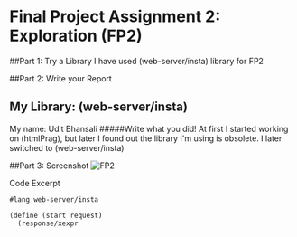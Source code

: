 # Final Project Assignment 2: Exploration (FP2)

##Part 1: Try a Library
I have used (web-server/insta) library for FP2

##Part 2: Write your Report
## My Library: (web-server/insta)
My name: Udit Bhansali
#####Write what you did!
At first I started working on (htmlPrag), but later I found out the library I'm using is obsolete. I later switched to (web-server/insta)

##Part 3: Screenshot
![FP2](http://i.imgur.com/TcWAYBC.png?1)

Code Excerpt
```
#lang web-server/insta
 
(define (start request)
  (response/xexpr
```
